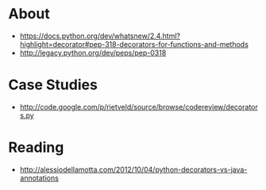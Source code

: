 
# About

* https://docs.python.org/dev/whatsnew/2.4.html?highlight=decorator#pep-318-decorators-for-functions-and-methods
* http://legacy.python.org/dev/peps/pep-0318


# Case Studies

* http://code.google.com/p/rietveld/source/browse/codereview/decorators.py

# Reading

* http://alessiodellamotta.com/2012/10/04/python-decorators-vs-java-annotations
